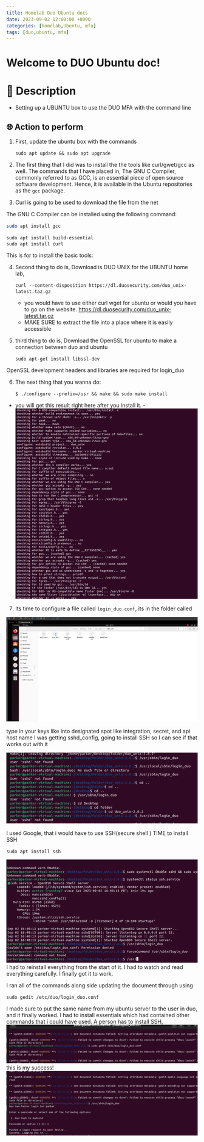 ```yaml
---
title: Homelab Duo Ubuntu docs
date: 2023-09-02 12:00:00 +0000
categories: [homelab,Ubuntu, mfa]
tags: [duo,ubuntu, mfa]
---
```

# Welcome to DUO Ubuntu doc!
# 🧾 Description
- Setting up a UBUNTU box to use the DUO MFA with the command line 

## 🌐 Action to perform 


1. First, update the ubuntu box with the commands

	```
    sudo apt update && sudo apt upgrade
    ```
2. The first thing that I did was to install the the tools like curl/gwet/gcc as well. The commands that I have placed in,  The GNU C Compiler, commonly referred to as GCC, is an essential piece of open source software development. Hence, it is available in the Ubuntu repositories as the `gcc` package.
3. Curl is going to be used to download the file from the net 

The GNU C Compiler can be installed using the following command:

```bash
sudo apt install gcc
```

```
sudo apt install build-essential
sudo apt install curl
```

This is for to install the basic tools:

4. Second thing to do is, Download is DUO UNIX for the UBUNTU home lab, 

    ```
    curl --content-disposition https://dl.duosecurity.com/duo_unix-latest.taz.gz    
    ```

    - you would have to use either curl wget for ubuntu or would you have to go on the website.  https://dl.duosecurity.com/duo_unix-latest.tar.gz
    - MAKE SURE to extract the file into a place where it is easily accessible
5. third thing to do is, Download the OpenSSL for ubuntu to make a connection between duo and ubuntu
    ```
    sudo apt-get install libssl-dev
    ```
OpenSSL development headers and libraries are required for login_duo 

6. The next thing that you wanna do: 
	
    ```
	$ ./configure --prefix=/usr && make && sudo make install
	```

- you will get this result right here after you install it. 
-![hada_prompt_ubuntupart4.png](/images/photos/hada_prompt_ubuntupart4.png)

7. Its time to configure a file called `login_duo.conf`, its in the folder called 

![hada_prompt3_file.png](/images/photos/hada_prompt3_file.png)

type in your keys like into designated spot like integration, secret, and api host name
I was getting sshd_config, going to install SSH so I can see if that works out with it 

![hada_error_notfixed.png](/images/photos/hada_error_notfixed.png)

I used Google, that i would have to use SSH(secure shell ) 
TIME to install SSH

```
sudo apt install ssh 
```

![hada_error_update.png](/images/photos/hada_error_update.png)
I had to reinstall everything from the start of it. 
I had to watch and read everything carefully. 
I finally got it to work. 

I ran all of the commands along side updating the document through using
```
sudo gedit /etc/duo/login_duo.conf
```
I made sure to put the same name from my ubuntu server to the user in duo, and it finally worked. I had to install essentials which had contained other commands that i could have used. 
A person has to install SSH, 
![hada_prompt_3_1.png](/images/photos/hada_prompt_3_1.png)
this is my success! 
![hada_prompt_3_2.png](/images/photos/hada_prompt_3_2.png)